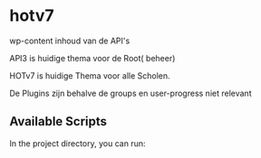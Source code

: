 # hotv7
wp-content inhoud van de API's

API3 is huidige thema voor de Root( beheer)

HOTv7 is huidige Thema voor alle Scholen.

De Plugins zijn behalve de groups en user-progress niet relevant

## Available Scripts

In the project directory, you can run:
